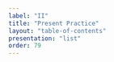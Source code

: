 ```yaml
---
label: "II"
title: "Present Practice"
layout: "table-of-contents"
presentation: "list"
order: 79
---
```

